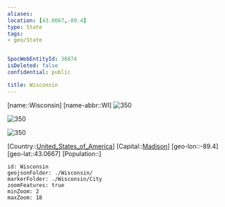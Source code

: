 ```yaml
---
aliases: 
location: [43.0667,-89.4]
type: State
tags:
- geo/State


SpocWebEntityId: 36074
isDeleted: false
confidential: public

title: Wisconsin
---
```

[name::Wisconsin]
[name-abbr::WI]
![350](geo/Continent/North-America/United_States_of_America/Wisconsin/Coat_of_arms_of_Wisconsin.svg)

![350](geo/Continent/North-America/United_States_of_America/Wisconsin/Seal_of_Wisconsin.svg)

![350](geo/Continent/North-America/United_States_of_America/Wisconsin/Flag_of_Wisconsin.svg)


[Country::[United_States_of_America](geo/Continent/North-America/United_States_of_America.md)]
[Capital::[Madison](geo/Continent/North-America/United_States_of_America/Wisconsin/City/Madison.md)]
[geo-lon::-89.4]
[geo-lat::43.0667]
[Population::]



```leaflet
id: Wisconsin
geojsonFolder: ./Wisconsin/
markerFolder: ./Wisconsin/City
zoomFeatures: true 
minZoom: 2 
maxZoom: 18
```


